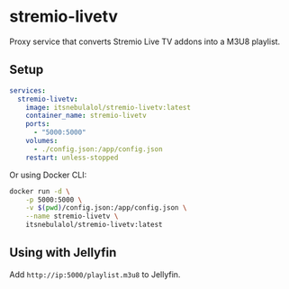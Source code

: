 # stremio-livetv

Proxy service that converts Stremio Live TV addons into a M3U8 playlist.

## Setup

```yaml
services:
  stremio-livetv:
    image: itsnebulalol/stremio-livetv:latest
    container_name: stremio-livetv
    ports:
      - "5000:5000"
    volumes:
      - ./config.json:/app/config.json
    restart: unless-stopped
```

Or using Docker CLI:
```bash
docker run -d \
    -p 5000:5000 \
    -v $(pwd)/config.json:/app/config.json \
    --name stremio-livetv \
    itsnebulalol/stremio-livetv:latest
```

## Using with Jellyfin

Add `http://ip:5000/playlist.m3u8` to Jellyfin.
